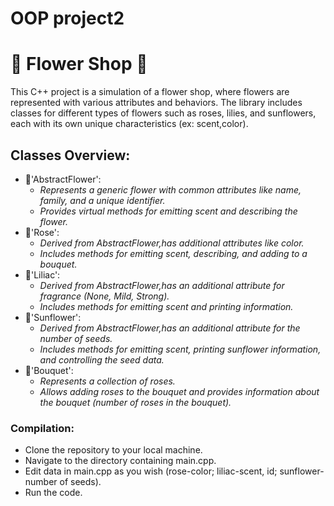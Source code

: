 # OOP project2

# 💐 Flower Shop 💐

This C++ project is a simulation of a flower shop, where flowers are represented with various attributes and behaviors. The library includes classes for different types of flowers such as roses, lilies, and sunflowers, each with its own unique characteristics (ex: scent,color).

## Classes Overview:

* 🌸'AbstractFlower':
   - _Represents a generic flower with common attributes like name, family, and a unique identifier._
   - _Provides virtual methods for emitting scent and describing the flower._
* 🌹'Rose':
   - _Derived from AbstractFlower,has additional attributes like color._
   - _Includes methods for emitting scent, describing, and adding to a bouquet._
* 🪻'Liliac':
   - _Derived from AbstractFlower,has an additional attribute for fragrance (None, Mild, Strong)._
   - _Includes methods for emitting scent and printing information._
* 🌻'Sunflower':
   - _Derived from AbstractFlower,has an additional attribute for the number of seeds._
   - _Includes methods for emitting scent, printing sunflower information, and controlling the seed data._
* 💐'Bouquet':
   - _Represents a collection of roses._
   - _Allows adding roses to the bouquet and provides information about the bouquet (number of roses in the bouquet)._
     
### Compilation:
   - Clone the repository to your local machine.
   - Navigate to the directory containing main.cpp.
   - Edit data in main.cpp as you wish (rose-color; liliac-scent, id; sunflower-number of seeds).
   - Run the code.
     

